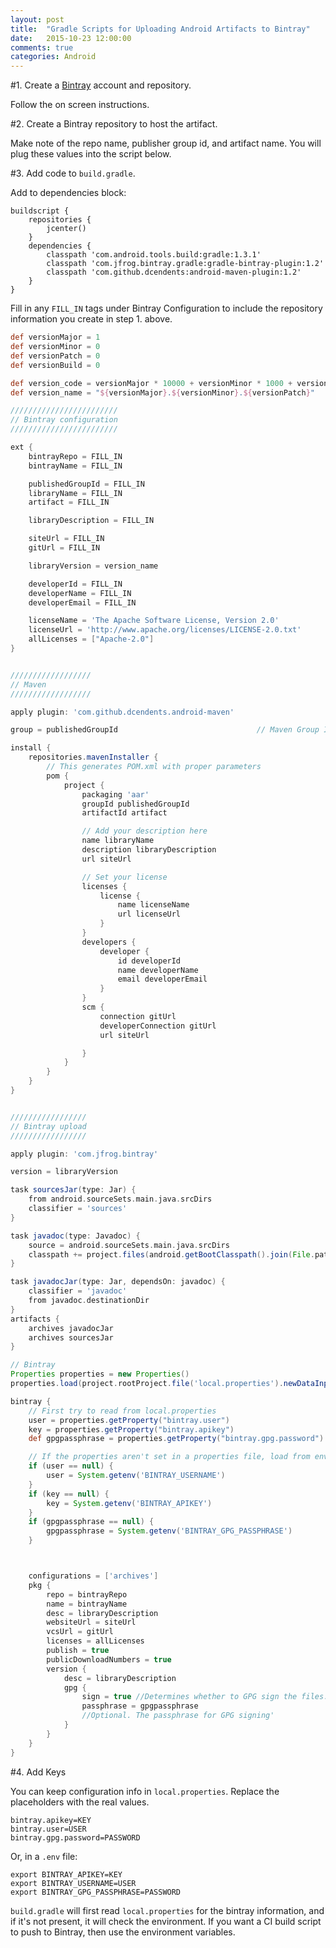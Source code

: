 ```yaml
---
layout: post
title:  "Gradle Scripts for Uploading Android Artifacts to Bintray"
date:   2015-10-23 12:00:00
comments: true
categories: Android
---
```


#1. Create a [Bintray][bintray-link] account and repository.

Follow the on screen instructions.

#2. Create a Bintray repository to host the artifact.

Make note of the repo name, publisher group id, and artifact name. You will plug these values into the script below.

#3. Add code to `build.gradle`.

Add to dependencies block:

```
buildscript {
    repositories {
        jcenter()
    }
    dependencies {
        classpath 'com.android.tools.build:gradle:1.3.1'
        classpath 'com.jfrog.bintray.gradle:gradle-bintray-plugin:1.2'
        classpath 'com.github.dcendents:android-maven-plugin:1.2'
    }
}
```

Fill in any `FILL_IN` tags under Bintray Configuration to include the repository information you create in step 1. above.

```groovy
def versionMajor = 1
def versionMinor = 0
def versionPatch = 0
def versionBuild = 0

def version_code = versionMajor * 10000 + versionMinor * 1000 + versionPatch * 100 + versionBuild
def version_name = "${versionMajor}.${versionMinor}.${versionPatch}"

////////////////////////
// Bintray configuration
////////////////////////

ext {
    bintrayRepo = FILL_IN
    bintrayName = FILL_IN

    publishedGroupId = FILL_IN
    libraryName = FILL_IN
    artifact = FILL_IN

    libraryDescription = FILL_IN

    siteUrl = FILL_IN
    gitUrl = FILL_IN

    libraryVersion = version_name

    developerId = FILL_IN
    developerName = FILL_IN
    developerEmail = FILL_IN

    licenseName = 'The Apache Software License, Version 2.0'
    licenseUrl = 'http://www.apache.org/licenses/LICENSE-2.0.txt'
    allLicenses = ["Apache-2.0"]
}


//////////////////
// Maven
//////////////////

apply plugin: 'com.github.dcendents.android-maven'

group = publishedGroupId                               // Maven Group ID for the artifact

install {
    repositories.mavenInstaller {
        // This generates POM.xml with proper parameters
        pom {
            project {
                packaging 'aar'
                groupId publishedGroupId
                artifactId artifact

                // Add your description here
                name libraryName
                description libraryDescription
                url siteUrl

                // Set your license
                licenses {
                    license {
                        name licenseName
                        url licenseUrl
                    }
                }
                developers {
                    developer {
                        id developerId
                        name developerName
                        email developerEmail
                    }
                }
                scm {
                    connection gitUrl
                    developerConnection gitUrl
                    url siteUrl

                }
            }
        }
    }
}


/////////////////
// Bintray upload
/////////////////

apply plugin: 'com.jfrog.bintray'

version = libraryVersion

task sourcesJar(type: Jar) {
    from android.sourceSets.main.java.srcDirs
    classifier = 'sources'
}

task javadoc(type: Javadoc) {
    source = android.sourceSets.main.java.srcDirs
    classpath += project.files(android.getBootClasspath().join(File.pathSeparator))
}

task javadocJar(type: Jar, dependsOn: javadoc) {
    classifier = 'javadoc'
    from javadoc.destinationDir
}
artifacts {
    archives javadocJar
    archives sourcesJar
}

// Bintray
Properties properties = new Properties()
properties.load(project.rootProject.file('local.properties').newDataInputStream())

bintray {
    // First try to read from local.properties
    user = properties.getProperty("bintray.user")
    key = properties.getProperty("bintray.apikey")
    def gpgpassphrase = properties.getProperty("bintray.gpg.password")

    // If the properties aren't set in a properties file, load from environment (needed for CI)
    if (user == null) {
        user = System.getenv('BINTRAY_USERNAME')
    }
    if (key == null) {
        key = System.getenv('BINTRAY_APIKEY')
    }
    if (gpgpassphrase == null) {
        gpgpassphrase = System.getenv('BINTRAY_GPG_PASSPHRASE')
    }



    configurations = ['archives']
    pkg {
        repo = bintrayRepo
        name = bintrayName
        desc = libraryDescription
        websiteUrl = siteUrl
        vcsUrl = gitUrl
        licenses = allLicenses
        publish = true
        publicDownloadNumbers = true
        version {
            desc = libraryDescription
            gpg {
                sign = true //Determines whether to GPG sign the files. The default is false
                passphrase = gpgpassphrase
                //Optional. The passphrase for GPG signing'
            }
        }
    }
}
```

#4. Add Keys

You can keep configuration info in `local.properties`. Replace the placeholders with the real values.

```
bintray.apikey=KEY
bintray.user=USER
bintray.gpg.password=PASSWORD
```

Or, in a `.env` file:

```
export BINTRAY_APIKEY=KEY
export BINTRAY_USERNAME=USER
export BINTRAY_GPG_PASSPHRASE=PASSWORD
```

`build.gradle` will first read `local.properties` for the bintray information, and if it's not present, it will check the environment. If you want a CI build script to push to Bintray, then use the environment variables.

[bintray-link]: https://bintray.com
